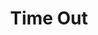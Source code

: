 ---
title: "Time Out"
draft: false
slug: "time-out"
weight: "7"
mainpage: true
related: true

block_project: {
	bgcolor: "#5028C7",
	fontcolor: "#fff",
	work: [ 
		{class: "col-12 col-md-10", src: "img/illustration_time-out-01.jpg"}
	]
}

---
